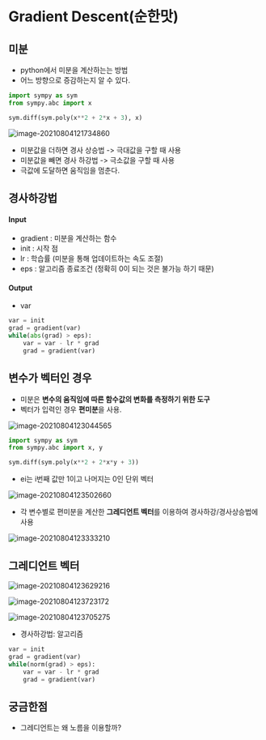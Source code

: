 # Gradient Descent(순한맛)

## 미분

- python에서 미분을 계산하는는 방법
- 어느 방향으로 증감하는지 알 수 있다.

```python
import sympy as sym
from sympy.abc import x

sym.diff(sym.poly(x**2 + 2*x + 3), x)
```

![image-20210804121734860](C:\Users\98dls\AppData\Roaming\Typora\typora-user-images\image-20210804121734860.png)



- 미분값을 더하면 경사 상승법 -> 극대값을 구할 때 사용
- 미분값을 빼면 경사 하강법 -> 극소값을 구할 때 사용
- 극값에 도달하면 움직임을 멈춘다.



## 경사하강법

#### Input

- gradient : 미분을 계산하는 함수
- init : 시작 점
- lr : 학습률 (미분을 통해 업데이트하는 속도 조절)
- eps : 알고리즘 종료조건 (정확히 0이 되는 것은 불가능 하기 때문)

#### Output

- var

```python
var = init
grad = gradient(var)
while(abs(grad) > eps):
    var = var - lr * grad
    grad = gradient(var)
```





## 변수가 벡터인 경우

- 미분은 **변수의 움직임에 따른 함수값의 변화를 측정하기 위한 도구**
- 벡터가 입력인 경우 **편미분**을 사용.

![image-20210804123044565](C:\Users\98dls\AppData\Roaming\Typora\typora-user-images\image-20210804123044565.png)

```python
import sympy as sym
from sympy.abc import x, y

sym.diff(sym.poly(x**2 + 2*x*y + 3))
```



- ei는 i번째 값만 1이고 나머지는 0인 단위 벡터

![image-20210804123502660](C:\Users\98dls\AppData\Roaming\Typora\typora-user-images\image-20210804123502660.png)



- 각 변수별로 편미분을 계산한 **그레디언트 벡터**를 이용하여 경사하강/경사상승법에 사용

![image-20210804123333210](C:\Users\98dls\AppData\Roaming\Typora\typora-user-images\image-20210804123333210.png)



## 그레디언트 벡터

![image-20210804123629216](C:\Users\98dls\AppData\Roaming\Typora\typora-user-images\image-20210804123629216.png)



![image-20210804123723172](C:\Users\98dls\AppData\Roaming\Typora\typora-user-images\image-20210804123723172.png)

![image-20210804123705275](C:\Users\98dls\AppData\Roaming\Typora\typora-user-images\image-20210804123705275.png)



- 경사하강법: 알고리즘

```python
var = init
grad = gradient(var)
while(norm(grad) > eps):
    var = var - lr * grad
    grad = gradient(var)
```



## 궁금한점 

- 그레디언트는 왜 노름을 이용할까?



